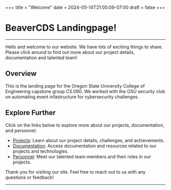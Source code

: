 +++
title = "Welcome"
date = 2024-05-14T21:05:09-07:00
draft = false
+++

# BeaverCDS Landingpage!

---

Hello and welcome to our website. We have lots of exciting things to share. Please click around to find out more about our project details, documentation and talented team!

## Overview

This is the landing page for the Oregon State University College of Engineering capstone group CS.090. We worked with the OSU security club on automating event infastructure for cybersecurity challenges. 

## Explore Further

Click on the links below to explore more about our projects, documentation, and personnel:

- [Projects](/BeaverCDS-landing/project): Learn about our project details, challenges, and achievements.
- [Documentation](/BeaverCDS-landing/docs): Access documentation and resources related to our projects and technologies.
- [Personnel](/BeaverCDS-landing/personnel): Meet our talented team members and their roles in our projects.

Thank you for visiting our site. Feel free to reach out to us with any questions or feedback!

---
